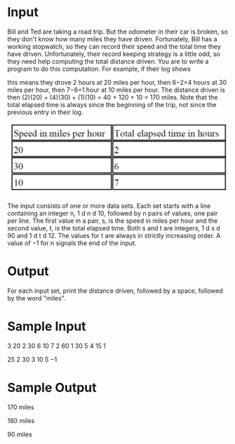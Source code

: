 # Input

Bill and Ted are taking a road trip. But the odometer in their car is broken, so they don't know how
many miles they have driven. Fortunately, Bill has a working stopwatch, so they can record their speed
and the total time they have driven. Unfortunately, their record keeping strategy is a little odd, so they
need help computing the total distance driven. You are to write a program to do this computation.
For example, if their log shows

this means they drove 2 hours at 20 miles per hour, then 6−2=4 hours at 30 miles per hour, then 7−6=1
hour at 10 miles per hour. The distance driven is then (2)(20) + (4)(30) + (1)(10) = 40 + 120 + 10 = 170
miles. Note that the total elapsed time is always since the beginning of the trip, not since the previous
entry in their log.

![alt text](/Set%201/one/screenshot.png)

The input consists of one or more data sets. Each set starts with a line containing an integer n, 1 d n d
10, followed by n pairs of values, one pair per line. The first value in a pair, s, is the speed in miles per
hour and the second value, t, is the total elapsed time. Both s and t are integers, 1 d s d 90 and 1 d t d
12. The values for t are always in strictly increasing order. A value of −1 for n signals the end of the
input.



# Output

For each input set, print the distance driven, followed by a space, followed by the word "miles".

# Sample Input 

3
20 2
30 6
10 7
2
60 1
30 5
4
15 1

25 2
30 3
10 5
−1

# Sample Output
170 miles

180 miles

90 miles